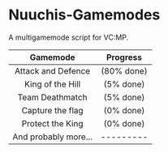 Nuuchis-Gamemodes
=================

A multigamemode script for VC:MP.

| Gamemode | Progress |
|:----------:|:----------:|
|Attack and Defence   | (80% done) |
|King of the Hill     | (5% done)   |
|Team Deathmatch      | (5% done)   |
|Capture the flag     | (0% done)   |
|Protect the King     | (0% done)   |
|And probably more... |---------    |

